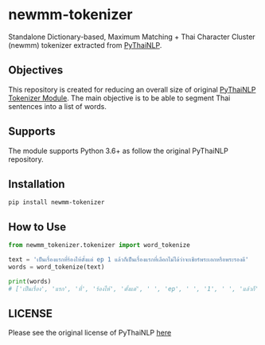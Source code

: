 # __newmm-tokenizer__

Standalone Dictionary-based, Maximum Matching + Thai Character Cluster (newmm) tokenizer extracted from [PyThaiNLP](https://github.com/PyThaiNLP/pythainlp).

## __Objectives__
This repository is created for reducing an overall size of original [PyThaiNLP Tokenizer Module](https://www.thainlp.org/pythainlp/docs/2.2/api/tokenize.html). The main objective is to be able to segment Thai sentences into a list of words.

## __Supports__
The module supports Python 3.6+ as follow the original PyThaiNLP repository.

## __Installation__
```
pip install newmm-tokenizer
```

## __How to Use__
```python
from newmm_tokenizer.tokenizer import word_tokenize

text = 'เป็นเรื่องแรกที่ร้องไห้ตั้งแต่ ep 1 แล้วก็เป็นเรื่องแรกที่เลือกไม่ได้ว่าจะเชียร์พระเอกหรือพระรองดี'
words = word_tokenize(text)

print(words) 
# ['เป็นเรื่อง', 'แรก', 'ที่', 'ร้องไห้', 'ตั้งแต่', ' ', 'ep', ' ', '1', ' ', 'แล้วก็', 'เป็นเรื่อง', 'แรก', 'ที่', 'เลือกไม่ได้', 'ว่า', 'จะ', 'เชียร์', 'พระเอก', 'หรือ', 'พระรอง', 'ดี']
```

## __LICENSE__
Please see the original license of PyThaiNLP [here](https://github.com/PyThaiNLP/pythainlp#licenses)
